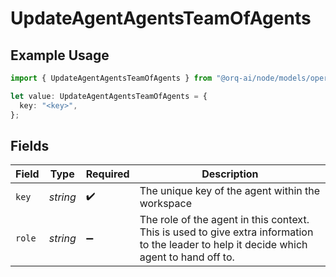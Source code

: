 # UpdateAgentAgentsTeamOfAgents

## Example Usage

```typescript
import { UpdateAgentAgentsTeamOfAgents } from "@orq-ai/node/models/operations";

let value: UpdateAgentAgentsTeamOfAgents = {
  key: "<key>",
};
```

## Fields

| Field                                                                                                                                     | Type                                                                                                                                      | Required                                                                                                                                  | Description                                                                                                                               |
| ----------------------------------------------------------------------------------------------------------------------------------------- | ----------------------------------------------------------------------------------------------------------------------------------------- | ----------------------------------------------------------------------------------------------------------------------------------------- | ----------------------------------------------------------------------------------------------------------------------------------------- |
| `key`                                                                                                                                     | *string*                                                                                                                                  | :heavy_check_mark:                                                                                                                        | The unique key of the agent within the workspace                                                                                          |
| `role`                                                                                                                                    | *string*                                                                                                                                  | :heavy_minus_sign:                                                                                                                        | The role of the agent in this context. This is used to give extra information to the leader to help it decide which agent to hand off to. |